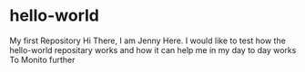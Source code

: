 # hello-world
My first Repository
Hi There,
I am Jenny Here. I would like to test how the hello-world repositary works and how it can help me in my day to day works
To Monito further
